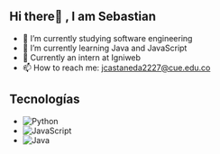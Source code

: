 ## Hi there👋 , I am Sebastian

- 🔭 I’m currently studying software engineering
- 🌱 I’m currently learning Java and JavaScript
- 💬 Currently an intern at Igniweb
- 📫 How to reach me: jcastaneda2227@cue.edu.co

## Tecnologías

*   ![Python](https://encrypted-tbn0.gstatic.com/images?q=tbn:ANd9GcREHleX12OBYI-saRNssyI5uy_nkAQ5TVoA6scc3MyXtiwkahzKz7Ane4NWaWJCBBKDmw&usqp=CAU)
*    ![JavaScript](https://encrypted-tbn0.gstatic.com/images?q=tbn:ANd9GcRk8VC2pDcygEEtvSQxqegVKYt4fiLe6DQCFw&s)
*   ![Java](https://encrypted-tbn0.gstatic.com/images?q=tbn:ANd9GcTGJpub-PYWM-yI4xGhQhFChybYWUDpiwXeAg&s)


<!--
**VirtualViking/VirtualViking** is a ✨ _special_ ✨ repository because its `README.md` (this file) appears on your GitHub profile.
- 🤔 I’m looking for help with ...
- 👯 I’m looking to collaborate 
- 😄 Pronouns: ...
- ⚡ Fun fact: ...

-->
